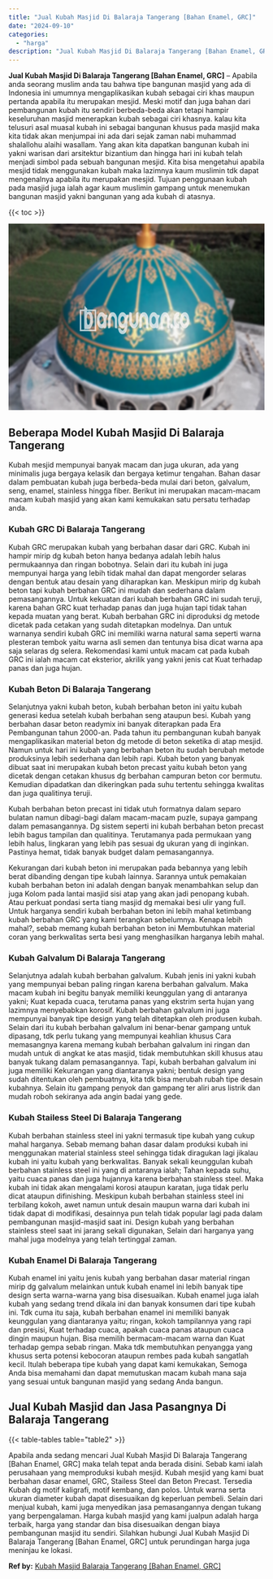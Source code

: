 ```yaml
---
title: "Jual Kubah Masjid Di Balaraja Tangerang [Bahan Enamel, GRC]"
date: "2024-09-10"
categories: 
  - "harga"
description: "Jual Kubah Masjid Di Balaraja Tangerang [Bahan Enamel, GRC]. Apabila anda sedang mencari Jual Kubah Masjid Di Balaraja Tangerang [Bahan Enamel, GRC] maka t..."
---
```


**Jual Kubah Masjid Di Balaraja Tangerang \[Bahan Enamel, GRC\]** – Apabila anda seorang muslim anda tau bahwa tipe bangunan masjid yang ada di Indonesia ini umumnya mengaplikasikan kubah sebagai ciri khas maupun pertanda apabila itu merupakan mesjid. Meski motif dan juga bahan dari pembangunan kubah itu sendiri berbeda-beda akan tetapi hampir keseluruhan masjid menerapkan kubah sebagai ciri khasnya. kalau kita telusuri asal muasal kubah ini sebagai bangunan khusus pada masjid maka kita tidak akan menjumpai ini ada dari sejak zaman nabi muhammad shalallohu alaihi wasallam. Yang akan kita dapatkan bangunan kubah ini yakni warisan dari arsitektur bizantium dan hingga hari ini kubah telah menjadi simbol pada sebuah bangunan mesjid. Kita bisa mengetahui apabila mesjid tidak menggunakan kubah maka lazimnya kaum muslimin tdk dapat mengenalnya apabila itu merupakan mesjid. Tujuan penggunaan kubah pada masjid juga ialah agar kaum muslimin gampang untuk menemukan bangunan masjid yakni bangunan yang ada kubah di atasnya.

{{< toc >}}

![Jual Kubah Masjid Di Balaraja Tangerang [Bahan Enamel, GRC]](/images/jual-kubah-masjid-38.png)

## Beberapa Model Kubah Masjid Di Balaraja Tangerang

Kubah mesjid mempunyai banyak macam dan juga ukuran, ada yang minimalis juga bergaya kelasik dan bergaya ketimur tengahan. Bahan dasar dalam pembuatan kubah juga berbeda-beda mulai dari beton, galvalum, seng, enamel, stainless hingga fiber. Berikut ini merupakan macam-macam macam kubah masjid yang akan kami kemukakan satu persatu terhadap anda.

### Kubah GRC Di Balaraja Tangerang

Kubah GRC merupakan kubah yang berbahan dasar dari GRC. Kubah ini hampir mirip dg kubah beton hanya bedanya adalah lebih halus permukaannya dan ringan bobotnya. Selain dari itu kubah ini juga mempunyai harga yang lebih tidak mahal dan dapat mengorder selaras dengan bentuk atau desain yang diharapkan kan. Meskipun mirip dg kubah beton tapi kubah berbahan GRC ini mudah dan sederhana dalam pemasangannya. Untuk kekuatan dari kubah berbahan GRC ini sudah teruji, karena bahan GRC kuat terhadap panas dan juga hujan tapi tidak tahan kepada muatan yang berat. Kubah berbahan GRC ini diproduksi dg metode dicetak pada cetakan yang sudah ditetapkan modelnya. Dan untuk warnanya sendiri kubah GRC ini memiliki warna natural sama seperti warna plesteran tembok yaitu warna asli semen dan tentunya bisa dicat warna apa saja selaras dg selera. Rekomendasi kami untuk macam cat pada kubah GRC ini ialah macam cat eksterior, akrilik yang yakni jenis cat Kuat terhadap panas dan juga hujan.

### Kubah Beton Di Balaraja Tangerang

Selanjutnya yakni kubah beton, kubah berbahan beton ini yaitu kubah generasi kedua setelah kubah berbahan seng ataupun besi. Kubah yang berbahan dasar beton readymix ini banyak diterapkan pada Era Pembangunan tahun 2000-an. Pada tahun itu pembangunan kubah banyak mengaplikasikan material beton dg metode di beton seketika di atap mesjid. Namun untuk hari ini kubah yang berbahan beton itu sudah berubah metode produksinya lebih sederhana dan lebih rapi. Kubah beton yang banyak dibuat saat ini merupakan kubah beton precast yaitu kubah beton yang dicetak dengan cetakan khusus dg berbahan campuran beton cor bermutu. Kemudian dipadatkan dan dikeringkan pada suhu tertentu sehingga kwalitas dan juga qualitinya teruji.

Kubah berbahan beton precast ini tidak utuh formatnya dalam separo bulatan namun dibagi-bagi dalam macam-macam puzle, supaya gampang dalam pemasangannya. Dg sistem seperti ini kubah berbahan beton precast lebih bagus tampilan dan qualitinya. Terutamanya pada permukaan yang lebih halus, lingkaran yang lebih pas sesuai dg ukuran yang di inginkan. Pastinya hemat, tidak banyak budget dalam pemasangannya.

Kekurangan dari kubah beton ini merupakan pada bebannya yang lebih berat dibanding dengan tipe kubah lainnya. Sarannya untuk pemakaian kubah berbahan beton ini adalah dengan banyak menambahkan selup dan juga Kolom pada lantai masjid sisi atap yang akan jadi penopang kubah. Atau perkuat pondasi serta tiang masjid dg memakai besi ulir yang full. Untuk harganya sendiri kubah berbahan beton ini lebih mahal ketimbang kubah berbahan GRC yang kami terangkan sebelumnya. Kenapa lebih mahal?, sebab memang kubah berbahan beton ini Membutuhkan material coran yang berkwalitas serta besi yang menghasilkan harganya lebih mahal.

### Kubah Galvalum Di Balaraja Tangerang

Selanjutnya adalah kubah berbahan galvalum. Kubah jenis ini yakni kubah yang mempunyai beban paling ringan karena berbahan galvalum. Maka macam kubah ini begitu banyak memiliki keunggulan yang di antaranya yakni; Kuat kepada cuaca, terutama panas yang ekstrim serta hujan yang lazimnya menyebabkan korosif. Kubah berbahan galvalum ini juga mempunyai banyak tipe design yang telah ditetapkan oleh produsen kubah. Selain dari itu kubah berbahan galvalum ini benar-benar gampang untuk dipasang, tdk perlu tukang yang mempunyai keahlian khusus Cara memasangnya karena memang kubah berbahan galvalum ini ringan dan mudah untuk di angkat ke atas masjid, tidak membutuhkan skill khusus atau banyak tukang dalam pemasangannya. Tapi, kubah berbahan galvalum ini juga memiliki Kekurangan yang diantaranya yakni; bentuk design yang sudah ditentukan oleh pembuatnya, kita tdk bisa merubah rubah tipe desain kubahnya. Selain itu gampang penyok dan gampang ter aliri arus listrik dan mudah roboh sekiranya ada angin badai yang gede.

### Kubah Stailess Steel Di Balaraja Tangerang

Kubah berbahan stainless steel ini yakni termasuk tipe kubah yang cukup mahal harganya. Sebab memang bahan dasar dalam produksi kubah ini menggunakan material stainless steel sehingga tidak diragukan lagi jikalau kubah ini yaitu kubah yang berkwalitas. Banyak sekali keunggulan kubah berbahan stainless steel ini yang di antaranya ialah; Tahan kepada suhu, yaitu cuaca panas dan juga hujannya karena berbahan stainless steel. Maka kubah ini tidak akan mengalami korosi ataupun karatan, juga tidak perlu dicat ataupun difinishing. Meskipun kubah berbahan stainless steel ini terbilang kokoh, awet namun untuk desain maupun warna dari kubah ini tidak dapat di modifikasi, desainnya pun telah tidak popular lagi pada dalam pembangunan masjid-masjid saat ini. Design kubah yang berbahan stainless steel saat ini jarang sekali digunakan, Selain dari harganya yang mahal juga modelnya yang telah tertinggal zaman.

### Kubah Enamel Di Balaraja Tangerang

Kubah enamel ini yaitu jenis kubah yang berbahan dasar material ringan mirip dg galvalum melainkan untuk kubah enamel ini lebih banyak tipe design serta warna-warna yang bisa disesuaikan. Kubah enamel juga ialah kubah yang sedang trend dikala ini dan banyak konsumen dari tipe kubah ini. Tdk cuma itu saja, kubah berbahan enamel ini memiliki banyak keunggulan yang diantaranya yaitu; ringan, kokoh tampilannya yang rapi dan presisi, Kuat terhadap cuaca, apakah cuaca panas ataupun cuaca dingin maupun hujan. Bisa memilih bermacam-macam warna dan Kuat terhadap gempa sebab ringan. Maka tdk membutuhkan penyangga yang khusus serta potensi kebocoran ataupun rembes pada kubah sangatlah kecil. Itulah beberapa tipe kubah yang dapat kami kemukakan, Semoga Anda bisa memahami dan dapat memutuskan macam kubah mana saja yang sesuai untuk bangunan masjid yang sedang Anda bangun.

## Jual Kubah Masjid dan Jasa Pasangnya Di Balaraja Tangerang

{{< table-tables table="table2" >}}

Apabila anda sedang mencari Jual Kubah Masjid Di Balaraja Tangerang \[Bahan Enamel, GRC\] maka telah tepat anda berada disini. Sebab kami ialah perusahaan yang memproduksi kubah mesjid. Kubah mesjid yang kami buat berbahan dasar enamel, GRC, Stailess Steel dan Beton Precast. Tersedia Kubah dg motif kaligrafi, motif kembang, dan polos. Untuk warna serta ukuran diameter kubah dapat disesuaikan dg keperluan pembeli. Selain dari menjual kubah, kami juga menyedikan jasa pemasangannya dengan tukang yang berpengalaman. Harga kubah masjid yang kami jualpun adalah harga terbaik, harga yang standar dan bisa disesuaikan dengan biaya pembangunan masjid itu sendiri. Silahkan hubungi Jual Kubah Masjid Di Balaraja Tangerang \[Bahan Enamel, GRC\] untuk perundingan harga juga meninjau ke lokasi.

**Ref by:** [Kubah Masjid Balaraja Tangerang [Bahan Enamel, GRC]](https://id.wikipedia.org/wiki/Kubah)
